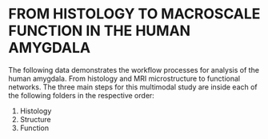 # FROM HISTOLOGY TO MACROSCALE FUNCTION IN THE HUMAN AMYGDALA 

The following data demonstrates the workflow processes for analysis of the human amygdala. From histology and MRI microstructure to functional networks. The three main steps for this multimodal study are inside each of the following folders in the respective order:

1. Histology
2. Structure
3. Function
